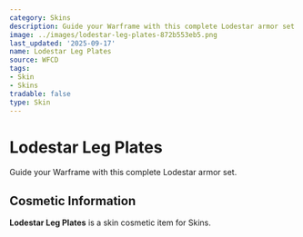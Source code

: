 ```yaml
---
category: Skins
description: Guide your Warframe with this complete Lodestar armor set.
image: ../images/lodestar-leg-plates-872b553eb5.png
last_updated: '2025-09-17'
name: Lodestar Leg Plates
source: WFCD
tags:
- Skin
- Skins
tradable: false
type: Skin
---
```


# Lodestar Leg Plates

Guide your Warframe with this complete Lodestar armor set.

## Cosmetic Information

**Lodestar Leg Plates** is a skin cosmetic item for Skins.

